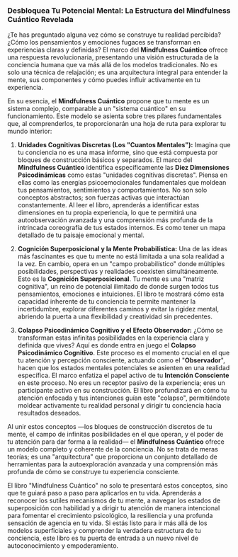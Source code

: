 ### **Desbloquea Tu Potencial Mental: La Estructura del Mindfulness Cuántico Revelada**
¿Te has preguntado alguna vez cómo se construye tu realidad percibida? ¿Cómo los pensamientos y emociones fugaces se transforman en experiencias claras y definidas? El marco del **Mindfulness Cuántico** ofrece una respuesta revolucionaria, presentando una visión estructurada de la conciencia humana que va más allá de los modelos tradicionales. No es solo una técnica de relajación; es una arquitectura integral para entender la mente, sus componentes y cómo puedes influir activamente en tu experiencia.

En su esencia, el **Mindfulness Cuántico** propone que tu mente es un sistema complejo, comparable a un "sistema cuántico" en su funcionamiento. Este modelo se asienta sobre tres pilares fundamentales que, al comprenderlos, te proporcionarán una hoja de ruta para explorar tu mundo interior:

1.  **Unidades Cognitivas Discretas (Los "Cuantos Mentales"):** Imagina que tu conciencia no es una masa informe, sino que está compuesta por bloques de construcción básicos y separados. El marco del **Mindfulness Cuántico** identifica específicamente las **Diez Dimensiones Psicodinámicas** como estas "unidades cognitivas discretas". Piensa en ellas como las energías psicoemocionales fundamentales que moldean tus pensamientos, sentimientos y comportamientos. No son solo conceptos abstractos; son fuerzas activas que interactúan constantemente. Al leer el libro, aprenderás a identificar estas dimensiones en tu propia experiencia, lo que te permitirá una autoobservación avanzada y una comprensión más profunda de la intrincada coreografía de tus estados internos. Es como tener un mapa detallado de tu paisaje emocional y mental.

2.  **Cognición Superposicional y la Mente Probabilística:** Una de las ideas más fascinantes es que tu mente no está limitada a una sola realidad a la vez. En cambio, opera en un "campo probabilístico" donde múltiples posibilidades, perspectivas y realidades coexisten simultáneamente. Esto es la **Cognición Superposicional**. Tu mente es una "matriz cognitiva", un reino de potencial ilimitado de donde surgen todos tus pensamientos, emociones e intuiciones. El libro te mostrará cómo esta capacidad inherente de tu conciencia te permite mantener la incertidumbre, explorar diferentes caminos y evitar la rigidez mental, abriendo la puerta a una flexibilidad y creatividad sin precedentes.

3.  **Colapso Psicodinámico Cognitivo y el Efecto Observador:** ¿Cómo se transforman estas infinitas posibilidades en la experiencia clara y definida que vives? Aquí es donde entra en juego el **Colapso Psicodinámico Cognitivo**. Este proceso es el momento crucial en el que tu atención y percepción consciente, actuando como el "**Observador**", hacen que los estados mentales potenciales se asienten en una realidad específica. El marco enfatiza el papel activo de tu **Intención Consciente** en este proceso. No eres un receptor pasivo de la experiencia; eres un participante activo en su construcción. El libro profundizará en cómo tu atención enfocada y tus intenciones guían este "colapso", permitiéndote moldear activamente tu realidad personal y dirigir tu conciencia hacia resultados deseados.

Al unir estos conceptos —los bloques de construcción discretos de tu mente, el campo de infinitas posibilidades en el que operan, y el poder de tu atención para dar forma a la realidad— el **Mindfulness Cuántico** ofrece un modelo completo y coherente de la conciencia. No se trata de meras teorías; es una "arquitectura" que proporciona un conjunto detallado de herramientas para la autoexploración avanzada y una comprensión más profunda de cómo se construye tu experiencia consciente.

El libro "Mindfulness Cuántico" no solo te presentará estos conceptos, sino que te guiará paso a paso para aplicarlos en tu vida. Aprenderás a reconocer los sutiles mecanismos de tu mente, a navegar los estados de superposición con habilidad y a dirigir tu atención de manera intencional para fomentar el crecimiento psicológico, la resiliencia y una profunda sensación de agencia en tu vida. Si estás listo para ir más allá de los modelos superficiales y comprender la verdadera estructura de tu conciencia, este libro es tu puerta de entrada a un nuevo nivel de autoconocimiento y empoderamiento.